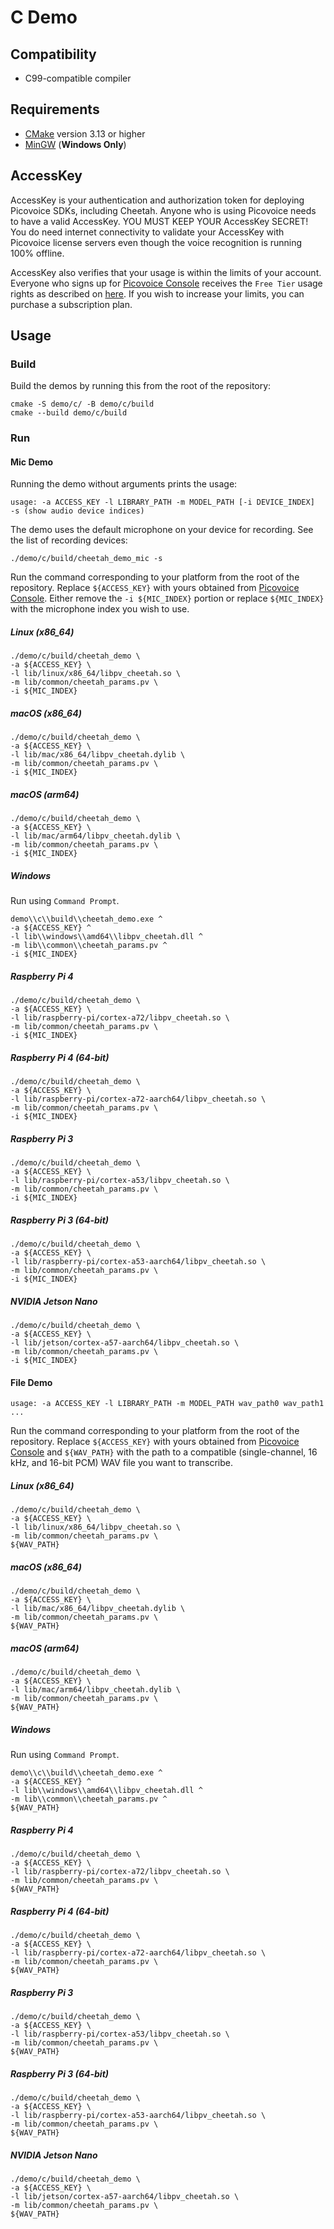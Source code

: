 # C Demo

## Compatibility

- C99-compatible compiler

## Requirements

- [CMake](https://cmake.org/) version 3.13 or higher
- [MinGW](http://mingw-w64.org/doku.php) (**Windows Only**)

## AccessKey

AccessKey is your authentication and authorization token for deploying Picovoice SDKs, including Cheetah. Anyone who is
using Picovoice  needs to have a valid AccessKey. YOU MUST KEEP YOUR AccessKey SECRET! You do need internet connectivity
to validate your AccessKey with Picovoice license servers even though the voice recognition is running 100% offline.

AccessKey also verifies that your usage is within the limits of your account. Everyone who signs up for
[Picovoice Console](https://console.picovoice.ai/) receives the `Free Tier` usage rights as described on
[here](https://picovoice.ai/pricing/). If you wish to increase your limits, you can purchase a subscription plan.

## Usage

### Build

Build the demos by running this from the root of the repository:

```console
cmake -S demo/c/ -B demo/c/build
cmake --build demo/c/build
```

### Run

#### Mic Demo

Running the demo without arguments prints the usage:

```console
usage: -a ACCESS_KEY -l LIBRARY_PATH -m MODEL_PATH [-i DEVICE_INDEX]
-s (show audio device indices)
```

The demo uses the default microphone on your device for recording. See the list of recording devices:

```console
./demo/c/build/cheetah_demo_mic -s
```

Run the command corresponding to your platform from the root of the repository. Replace `${ACCESS_KEY}` with yours
obtained from [Picovoice Console](https://console.picovoice.ai/). Either remove the `-i ${MIC_INDEX}` portion or replace
`${MIC_INDEX}` with the microphone index you wish to use.

##### Linux (x86_64)

```console
./demo/c/build/cheetah_demo \
-a ${ACCESS_KEY} \
-l lib/linux/x86_64/libpv_cheetah.so \
-m lib/common/cheetah_params.pv \
-i ${MIC_INDEX}
```

##### macOS (x86_64)

```console
./demo/c/build/cheetah_demo \
-a ${ACCESS_KEY} \
-l lib/mac/x86_64/libpv_cheetah.dylib \
-m lib/common/cheetah_params.pv \
-i ${MIC_INDEX}
```

##### macOS (arm64)

```console
./demo/c/build/cheetah_demo \
-a ${ACCESS_KEY} \
-l lib/mac/arm64/libpv_cheetah.dylib \
-m lib/common/cheetah_params.pv \
-i ${MIC_INDEX}
```

##### Windows

Run using `Command Prompt`.

```console
demo\\c\\build\\cheetah_demo.exe ^
-a ${ACCESS_KEY} ^
-l lib\\windows\\amd64\\libpv_cheetah.dll ^
-m lib\\common\\cheetah_params.pv ^
-i ${MIC_INDEX}
```

##### Raspberry Pi 4

```console
./demo/c/build/cheetah_demo \
-a ${ACCESS_KEY} \
-l lib/raspberry-pi/cortex-a72/libpv_cheetah.so \
-m lib/common/cheetah_params.pv \
-i ${MIC_INDEX}
```

##### Raspberry Pi 4 (64-bit)

```console
./demo/c/build/cheetah_demo \
-a ${ACCESS_KEY} \
-l lib/raspberry-pi/cortex-a72-aarch64/libpv_cheetah.so \
-m lib/common/cheetah_params.pv \
-i ${MIC_INDEX}
```

##### Raspberry Pi 3

```console
./demo/c/build/cheetah_demo \
-a ${ACCESS_KEY} \
-l lib/raspberry-pi/cortex-a53/libpv_cheetah.so \
-m lib/common/cheetah_params.pv \
-i ${MIC_INDEX}
```

##### Raspberry Pi 3 (64-bit)

```console
./demo/c/build/cheetah_demo \
-a ${ACCESS_KEY} \
-l lib/raspberry-pi/cortex-a53-aarch64/libpv_cheetah.so \
-m lib/common/cheetah_params.pv \
-i ${MIC_INDEX}
```

##### NVIDIA Jetson Nano

```console
./demo/c/build/cheetah_demo \
-a ${ACCESS_KEY} \
-l lib/jetson/cortex-a57-aarch64/libpv_cheetah.so \
-m lib/common/cheetah_params.pv \
-i ${MIC_INDEX}
```

#### File Demo

```console
usage: -a ACCESS_KEY -l LIBRARY_PATH -m MODEL_PATH wav_path0 wav_path1 ...
```

Run the command corresponding to your platform from the root of the repository. Replace `${ACCESS_KEY}` with yours
obtained from [Picovoice Console](https://console.picovoice.ai/) and `${WAV_PATH}` with the path to a compatible 
(single-channel, 16 kHz, and 16-bit PCM) WAV file you want to transcribe.

##### Linux (x86_64)

```console
./demo/c/build/cheetah_demo \
-a ${ACCESS_KEY} \
-l lib/linux/x86_64/libpv_cheetah.so \
-m lib/common/cheetah_params.pv \
${WAV_PATH}
```

##### macOS (x86_64)

```console
./demo/c/build/cheetah_demo \
-a ${ACCESS_KEY} \
-l lib/mac/x86_64/libpv_cheetah.dylib \
-m lib/common/cheetah_params.pv \
${WAV_PATH}
```

##### macOS (arm64)

```console
./demo/c/build/cheetah_demo \
-a ${ACCESS_KEY} \
-l lib/mac/arm64/libpv_cheetah.dylib \
-m lib/common/cheetah_params.pv \
${WAV_PATH}
```

##### Windows

Run using `Command Prompt`.

```console
demo\\c\\build\\cheetah_demo.exe ^
-a ${ACCESS_KEY} ^
-l lib\\windows\\amd64\\libpv_cheetah.dll ^
-m lib\\common\\cheetah_params.pv ^
${WAV_PATH}
```

##### Raspberry Pi 4

```console
./demo/c/build/cheetah_demo \
-a ${ACCESS_KEY} \
-l lib/raspberry-pi/cortex-a72/libpv_cheetah.so \
-m lib/common/cheetah_params.pv \
${WAV_PATH}
```

##### Raspberry Pi 4 (64-bit)

```console
./demo/c/build/cheetah_demo \
-a ${ACCESS_KEY} \
-l lib/raspberry-pi/cortex-a72-aarch64/libpv_cheetah.so \
-m lib/common/cheetah_params.pv \
${WAV_PATH}
```

##### Raspberry Pi 3

```console
./demo/c/build/cheetah_demo \
-a ${ACCESS_KEY} \
-l lib/raspberry-pi/cortex-a53/libpv_cheetah.so \
-m lib/common/cheetah_params.pv \
${WAV_PATH}
```

##### Raspberry Pi 3 (64-bit)

```console
./demo/c/build/cheetah_demo \
-a ${ACCESS_KEY} \
-l lib/raspberry-pi/cortex-a53-aarch64/libpv_cheetah.so \
-m lib/common/cheetah_params.pv \
${WAV_PATH}
```

##### NVIDIA Jetson Nano

```console
./demo/c/build/cheetah_demo \
-a ${ACCESS_KEY} \
-l lib/jetson/cortex-a57-aarch64/libpv_cheetah.so \
-m lib/common/cheetah_params.pv \
${WAV_PATH}
```
